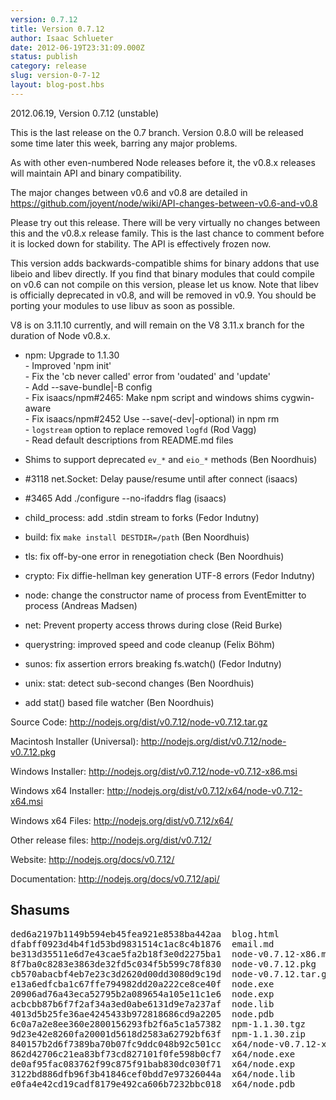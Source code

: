 ```yaml
---
version: 0.7.12
title: Version 0.7.12
author: Isaac Schlueter
date: 2012-06-19T23:31:09.000Z
status: publish
category: release
slug: version-0-7-12
layout: blog-post.hbs
---
```


<p>2012.06.19, Version 0.7.12 (unstable)  </p>
<p>This is the last release on the 0.7 branch.  Version 0.8.0 will be released some time later this week, barring any major problems.  </p>
<p>As with other even-numbered Node releases before it, the v0.8.x releases will maintain API and binary compatibility.  </p>
<p>The major changes between v0.6 and v0.8 are detailed in <a href="https://github.com/joyent/node/wiki/API-changes-between-v0.6-and-v0.8">https://github.com/joyent/node/wiki/API-changes-between-v0.6-and-v0.8</a>  </p>
<p>Please try out this release.  There will be very virtually no changes between this and the v0.8.x release family.  This is the last chance to comment before it is locked down for stability.  The API is effectively frozen now.  </p>
<p>This version adds backwards-compatible shims for binary addons that use libeio and libev directly.  If you find that binary modules that could compile on v0.6 can not compile on this version, please let us know. Note that libev is officially deprecated in v0.8, and will be removed in v0.9.  You should be porting your modules to use libuv as soon as possible.  </p>
<p>V8 is on 3.11.10 currently, and will remain on the V8 3.11.x branch for the duration of Node v0.8.x.   </p>
<ul>   <li><p>npm: Upgrade to 1.1.30<br> - Improved &#39;npm init&#39;<br> - Fix the &#39;cb never called&#39; error from &#39;oudated&#39; and &#39;update&#39;<br> - Add --save-bundle|-B config<br> - Fix isaacs/npm#2465: Make npm script and windows shims cygwin-aware<br> - Fix isaacs/npm#2452 Use --save(-dev|-optional) in npm rm<br> - <code>logstream</code> option to replace removed <code>logfd</code> (Rod Vagg)<br> - Read default descriptions from README.md files </p>
  </li> <li><p>Shims to support deprecated <code>ev_*</code> and <code>eio_*</code> methods (Ben Noordhuis)</p>
  </li> <li><p>#3118 net.Socket: Delay pause/resume until after connect (isaacs)</p>
  </li> <li><p>#3465 Add ./configure --no-ifaddrs flag (isaacs)</p>
  </li> <li><p>child_process: add .stdin stream to forks (Fedor Indutny)</p>
  </li> <li><p>build: fix <code>make install DESTDIR=/path</code> (Ben Noordhuis)</p>
  </li> <li><p>tls: fix off-by-one error in renegotiation check (Ben Noordhuis)</p>
  </li> <li><p>crypto: Fix diffie-hellman key generation UTF-8 errors (Fedor Indutny)</p>
  </li> <li><p>node: change the constructor name of process from EventEmitter to process (Andreas Madsen)</p>
  </li> <li><p>net: Prevent property access throws during close (Reid Burke)</p>
  </li> <li><p>querystring: improved speed and code cleanup (Felix Böhm)</p>
  </li> <li><p>sunos: fix assertion errors breaking fs.watch() (Fedor Indutny)</p>
  </li> <li><p>unix: stat: detect sub-second changes (Ben Noordhuis)</p>
  </li> <li><p>add stat() based file watcher (Ben Noordhuis)</p>
  </li> </ul> <p>Source Code: <a href="http://nodejs.org/dist/v0.7.12/node-v0.7.12.tar.gz">http://nodejs.org/dist/v0.7.12/node-v0.7.12.tar.gz</a>  </p>
  <p>Macintosh Installer (Universal): <a href="http://nodejs.org/dist/v0.7.12/node-v0.7.12.pkg">http://nodejs.org/dist/v0.7.12/node-v0.7.12.pkg</a>  </p>
  <p>Windows Installer: <a href="http://nodejs.org/dist/v0.7.12/node-v0.7.12-x86.msi">http://nodejs.org/dist/v0.7.12/node-v0.7.12-x86.msi</a>  </p>
  <p>Windows x64 Installer: <a href="http://nodejs.org/dist/v0.7.12/x64/node-v0.7.12-x64.msi">http://nodejs.org/dist/v0.7.12/x64/node-v0.7.12-x64.msi</a>  </p>
  <p>Windows x64 Files: <a href="http://nodejs.org/dist/v0.7.12/x64/">http://nodejs.org/dist/v0.7.12/x64/</a>  </p>
  <p>Other release files: <a href="http://nodejs.org/dist/v0.7.12/">http://nodejs.org/dist/v0.7.12/</a>  </p>
  <p>Website: <a href="http://nodejs.org/docs/v0.7.12/">http://nodejs.org/docs/v0.7.12/</a>  </p>
  <p>Documentation: <a href="http://nodejs.org/docs/v0.7.12/api/">http://nodejs.org/docs/v0.7.12/api/</a> </p>

<h2>Shasums</h2>

<pre>ded6a2197b1149b594eb45fea921e8538ba442aa  blog.html
dfabff0923d4b4f1d53bd9831514c1ac8c4b1876  email.md
be313d35511e6d7e43cae5fa2b18f3e0d2275ba1  node-v0.7.12-x86.msi
8f7ba0c8283e3863de32fd5c034f5b599c78f830  node-v0.7.12.pkg
cb570abacbf4eb7e23c3d2620d00dd3080d9c19d  node-v0.7.12.tar.gz
e13a6edfcba1c67ffe794982dd20a222ce8ce40f  node.exe
20906ad76a43eca52795b2a089654a105e11c1e6  node.exp
acbcbb87b6f7f2af34a3ed0abe6131d9e7a237af  node.lib
4013d5b25fe36ae4245433b972818686cd9a2205  node.pdb
6c0a7a2e8ee360e2800156293fb2f6a5c1a57382  npm-1.1.30.tgz
9d23e42e8260fa20001d5618d2583a62792bf63f  npm-1.1.30.zip
840157b2d6f7389ba70b07fc9ddc048b92c501cc  x64/node-v0.7.12-x64.msi
862d42706c21ea83bf73cd827101f0fe598b0cf7  x64/node.exe
de0af95fac083762f99c875f91bab830dc030f71  x64/node.exp
3122bd886dfb96f3b41846cef0bdd7e97326044a  x64/node.lib
e0fa4e42cd19cadf8179e492ca606b7232bbc018  x64/node.pdb</pre>
